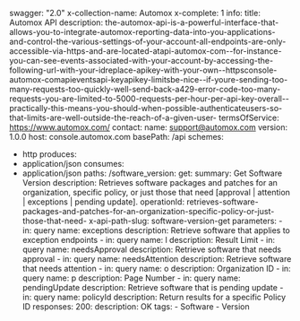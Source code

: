 swagger: "2.0"
x-collection-name: Automox
x-complete: 1
info:
  title: Automox API
  description: the-automox-api-is-a-powerful-interface-that-allows-you-to-integrate-automox-reporting-data-into-you-applications-and-control-the-various-settings-of-your-account-all-endpoints-are-only-accessible-via-https-and-are-located-atapi-automox-com--for-instance-you-can-see-events-associated-with-your-account-by-accessing-the-following-url-with-your-idreplace-apikey-with-your-own--httpsconsole-automox-comapieventsapi-keyapikey-limitsbe-nice--if-youre-sending-too-many-requests-too-quickly-well-send-back-a429-error-code-too-many-requests-you-are-limited-to-5000-requests-per-hour-per-api-key-overall--practically-this-means-you-should-when-possible-authenticateusers-so-that-limits-are-well-outside-the-reach-of-a-given-user-
  termsOfService: https://www.automox.com/
  contact:
    name: support@automox.com
  version: 1.0.0
host: console.automox.com
basePath: /api
schemes:
- http
produces:
- application/json
consumes:
- application/json
paths:
  /software_version:
    get:
      summary: Get Software Version
      description: Retrieves software packages and patches for an organization, specific
        policy, or just those that need [approval | attention | exceptions | pending
        update].
      operationId: retrieves-software-packages-and-patches-for-an-organization-specific-policy-or-just-those-that-need-
      x-api-path-slug: software-version-get
      parameters:
      - in: query
        name: exceptions
        description: Retrieve software that applies to exception endpoints
      - in: query
        name: l
        description: Result Limit
      - in: query
        name: needsApproval
        description: Retrieve software that needs approval
      - in: query
        name: needsAttention
        description: Retrieve software that needs attention
      - in: query
        name: o
        description: Organization ID
      - in: query
        name: p
        description: Page Number
      - in: query
        name: pendingUpdate
        description: Retrieve software that is pending update
      - in: query
        name: policyId
        description: Return results for a specific Policy ID
      responses:
        200:
          description: OK
      tags:
      - Software
      - Version